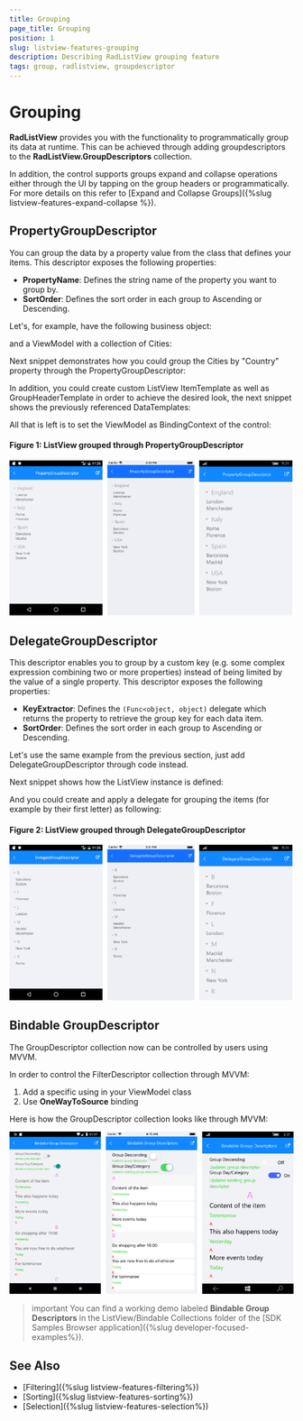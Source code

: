 ```yaml
---
title: Grouping
page_title: Grouping
position: 1
slug: listview-features-grouping
description: Describing RadListView grouping feature
tags: group, radlistview, groupdescriptor
---
```


# Grouping

**RadListView** provides you with the functionality to programmatically group its data at runtime. This can be achieved through adding groupdescriptors to the **RadListView.GroupDescriptors** collection.

In addition, the control supports groups expand and collapse operations either through the UI by tapping on the group headers or programmatically. For more details on this refer to [Expand and Collapse Groups]({%slug listview-features-expand-collapse %}).

## PropertyGroupDescriptor 

You can group the data by a property value from the class that defines your items. This descriptor exposes the following properties:

- **PropertyName**: Defines the string name of the property you want to group by.
- **SortOrder**: Defines the sort order in each group to Ascending or Descending.

Let's, for example, have the following business object:

<snippet id='listview-grouping-groupdescriptors-businessobject'/>

and a ViewModel with a collection of Cities:

<snippet id='listview-grouping-propertygroupdescriptor-viewmodel' />

Next snippet demonstrates how you could group the Cities by "Country" property through the PropertyGroupDescriptor:

<snippet id='listview-grouping-propertygroupdescriptor' />

In addition, you could create custom ListView ItemTemplate as well as GroupHeaderTemplate in order to achieve the desired look, the next snippet shows the previously referenced DataTemplates:

<snippet id='listview-grouping-templates' />

All that is left is to set the ViewModel as BindingContext of the control:

<snippet id='listview-grouping-propertygroupdescriptor-settingviewmodel' />

#### Figure 1: ListView grouped through PropertyGroupDescriptor
![ListView Grouping](images/listview_grouping_propertydescriptor.png)

## DelegateGroupDescriptor 

This descriptor enables you to group by a custom key (e.g. some complex expression combining two or more properties) instead of being limited by the value of a single property. This descriptor exposes the following properties:

- **KeyExtractor**: Defines the `(Func<object, object)` delegate which returns the property to retrieve the group key for each data item.
- **SortOrder**:  Defines the sort order in each group to Ascending or Descending.

Let's use the same example from the previous section, just add DelegateGroupDescriptor through code instead. 

Next snippet shows how the ListView instance is defined:

<snippet id='listview-grouping-delegategroupdescriptor' />

And you could create and apply a delegate for grouping the items (for example by their first letter) as following:

<snippet id='listview-grouping-delegategroupdescriptor-settingdelegate' />

#### Figure 2: ListView grouped through DelegateGroupDescriptor
![ListView Grouping](images/listview_grouping_delegatedescriptor.png)

## Bindable GroupDescriptor

The GroupDescriptor collection now can be controlled by users using MVVM.

In order to control the FilterDescriptor collection through MVVM: 

1. Add a specific using in your ViewModel class
2. Use **OneWayToSource** binding

Here is how the GroupDescriptor collection looks like through MVVM:

![GroupDescriptorsMVVM](images/listview-features-bindable-group.png)

>important You can find a working demo labeled **Bindable Group Descriptors** in the ListView/Bindable Collections folder of the [SDK Samples Browser application]({%slug developer-focused-examples%}). 

## See Also

- [Filtering]({%slug listview-features-filtering%})
- [Sorting]({%slug listview-features-sorting%})
- [Selection]({%slug listview-features-selection%})